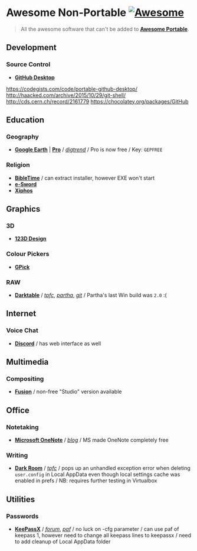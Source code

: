 
# Awesome Non-Portable [![Awesome](https://cdn.rawgit.com/sindresorhus/awesome/d7305f38d29fed78fa85652e3a63e154dd8e8829/media/badge.svg)](https://github.com/sindresorhus/awesome)

> All the awesome software that can't be added to [**Awesome Portable**](https://github.com/shnbwmn/awesome-portable).

## Development

### Source Control
* [**GitHub Desktop**](https://desktop.github.com/)

https://codegists.com/code/portable-github-desktop/
http://haacked.com/archive/2015/10/29/git-shell/
http://cds.cern.ch/record/2161779
https://chocolatey.org/packages/GitHub

## Education

### Geography
* [**Google Earth**](https://www.google.com/earth/) | [**Pro**](https://www.google.co.za/earth/explore/products/desktop.html) / [*digtrend*](http://www.digitaltrends.com/computing/how-to-get-google-earth-pro-for-free/) / Pro is now free / Key: `GEPFREE`

### Religion
* [**BibleTime**](http://bibletime.info/) / can extract installer, however EXE won't start
* [**e-Sword**](http://www.e-sword.net/)
* [**Xiphos**](http://xiphos.org/)

## Graphics

### 3D
* [**123D Design**](http://www.123dapp.com/design)

### Colour Pickers
* [**GPick**](http://www.gpick.org/)

### RAW
* [**Darktable**](http://www.darktable.org/) / [*tpfc*](https://www.portablefreeware.com/forums/viewtopic.php?p=82210), [*partha*](http://www.partha.com/), [*git*](https://github.com/jibaer/darktable/tree/darktable-2.0.x-win) / Partha's last Win build was `2.0` :(

## Internet

### Voice Chat
* [**Discord**](https://discordapp.com/) / has web interface as well

## Multimedia

### Compositing
* [**Fusion**](https://www.blackmagicdesign.com/products/fusion) / non-free "Studio" version available

## Office

### Notetaking
* [**Microsoft OneNote**](https://www.onenote.com/) / [*blog*](https://blogs.office.com/2015/02/13/onenote-now-even-free/) / MS made OneNote completely free

### Writing
* [**Dark Room**](http://jjafuller.com/dark-room) / [*tpfc*](https://www.portablefreeware.com/forums/viewtopic.php?p=83620) / pops up an unhandled exception error when deleting `user.config` in Local AppData even though local settings cache was enabled in prefs / NB: requires further testing in Virtualbox

## Utilities

### Passwords
* [**KeePassX**](https://www.keepassx.org/) / [*forum*](https://forum.keepassx.org/viewtopic.php?t=2336), [*paf*](http://portableapps.com/node/16355) / no luck on -cfg parameter / can use paf of keepass 1, however need to change all keepass lines to keepassx / need to add cleanup of Local AppData folder
